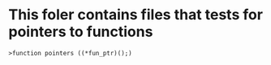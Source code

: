 # This foler contains files that tests for pointers to functions

	>function pointers ((*fun_ptr)();)
